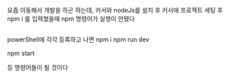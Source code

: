 <p>요즘 이동해서 개발을 하곤 하는데,
커서와 nodeJs를 설치 후 
커서에 프로젝트 세팅 후 
npm i 를 입력했을때 
npm 명령어가 실행이 안됐다</p>
<p><img alt="" src="https://velog.velcdn.com/images/kkikki/post/abdd85b6-bbbf-4e61-b743-99d317d1fa2e/image.png" /></p>
<p>powerShell에 각각 등록하고 나면
npm i
npm run dev</p>
<p>npm start</p>
<p>등 명령어들이 될 것이다</p>